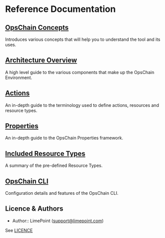 # Reference Documentation

## [OpsChain Concepts](concepts.md)

Introduces various concepts that will help you to understand the tool and its uses.

## [Architecture Overview](architecture.md)

A high level guide to the various components that make up the OpsChain Environment.

## [Actions](actions.md)

An in-depth guide to the terminology used to define actions, resources and resource types.

## [Properties](properties.md)

An in-depth guide to the OpsChain Properties framework.

## [Included Resource Types](included_resource_types.md)

A summary of the pre-defined Resource Types.

## [OpsChain CLI](cli.md)

Configuration details and features of the OpsChain CLI.

## Licence & Authors
- Author:: LimePoint (support@limepoint.com)

See [LICENCE](../../LICENCE)
